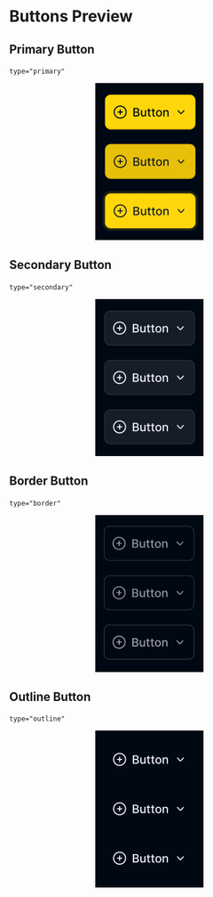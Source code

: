 <h1>Buttons Preview</h1>

<h2>Primary Button</h2>
<code>type="primary"</code>
<p align="center">
    <img src="./images/button_primary.png"/>
</p>

<h2>Secondary Button</h2>
<code>type="secondary"</code>
<p align="center">
    <img src="./images/button_secondary.png"/>
</p>

<h2>Border Button</h2>
<code>type="border"</code>
<p align="center">
    <img src="./images/button_border.png"/>
</p>

<h2>Outline Button</h2>
<code>type="outline"</code>
<p align="center">
    <img src="./images/button_outline.png"/>
</p>
